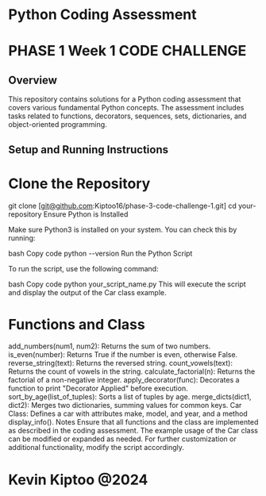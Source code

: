 # Python Coding Assessment

# PHASE 1 Week 1 CODE CHALLENGE
## Overview

This repository contains solutions for a Python coding assessment that covers various fundamental Python concepts. The assessment includes tasks related to functions, decorators, sequences, sets, dictionaries, and object-oriented programming.

## Setup and Running Instructions

 # Clone the Repository

git clone [git@github.com:Kiptoo16/phase-3-code-challenge-1.git]
cd your-repository
Ensure Python is Installed

Make sure Python3 is installed on your system. You can check this by running:

bash
Copy code
python --version
Run the Python Script

To run the script, use the following command:

bash
Copy code
python your_script_name.py
This will execute the script and display the output of the Car class example.

# Functions and Class
add_numbers(num1, num2): Returns the sum of two numbers.
is_even(number): Returns True if the number is even, otherwise False.
reverse_string(text): Returns the reversed string.
count_vowels(text): Returns the count of vowels in the string.
calculate_factorial(n): Returns the factorial of a non-negative integer.
apply_decorator(func): Decorates a function to print "Decorator Applied" before execution.
sort_by_age(list_of_tuples): Sorts a list of tuples by age.
merge_dicts(dict1, dict2): Merges two dictionaries, summing values for common keys.
Car Class: Defines a car with attributes make, model, and year, and a method display_info().
Notes
Ensure that all functions and the class are implemented as described in the coding assessment.
The example usage of the Car class can be modified or expanded as needed.
For further customization or additional functionality, modify the script accordingly.

# Kevin Kiptoo @2024
